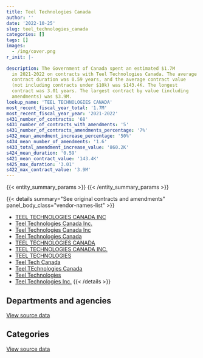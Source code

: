 ```yaml
---
title: Teel Technologies Canada
author: ''
date: '2022-10-25'
slug: teel_technologies_canada
categories: []
tags: []
images:
  - /img/cover.png
r_init: |-
  
description: The Government of Canada spent an estimated $1.7M
  in 2021-2022 on contracts with Teel Technologies Canada. The average
  contract duration was 0.59 years, and the average contract value
  (not including contracts under $10k) was $143.4K. The longest
  contract was 3.01 years. The largest contract by value (including
  amendments) was $3.9M.
lookup_name: 'TEEL TECHNOLOGIES CANADA'
most_recent_fiscal_year_total: '1.7M'
most_recent_fiscal_year_year: '2021-2022'
s431_number_of_contracts: '68'
s431_number_of_contracts_with_amendments: '5'
s431_number_of_contracts_amendments_percentage: '7%'
s432_mean_amendment_increase_percentage: '50%'
s434_mean_number_of_amendments: '1.6'
s433_total_amendment_increase_value: '860.2K'
s424_mean_duration: '0.59'
s421_mean_contract_value: '143.4K'
s425_max_duration: '3.01'
s422_max_contract_value: '3.9M'
---
```


<script src="/rmarkdown-libs/htmlwidgets/htmlwidgets.js"></script>
<link href="/rmarkdown-libs/datatables-css/datatables-crosstalk.css" rel="stylesheet" />
<script src="/rmarkdown-libs/datatables-binding/datatables.js"></script>
<script src="/rmarkdown-libs/jquery/jquery-3.6.0.min.js"></script>
<link href="/rmarkdown-libs/dt-core-bootstrap/css/dataTables.bootstrap.min.css" rel="stylesheet" />
<link href="/rmarkdown-libs/dt-core-bootstrap/css/dataTables.bootstrap.extra.css" rel="stylesheet" />
<script src="/rmarkdown-libs/dt-core-bootstrap/js/jquery.dataTables.min.js"></script>
<script src="/rmarkdown-libs/dt-core-bootstrap/js/dataTables.bootstrap.min.js"></script>
<link href="/rmarkdown-libs/crosstalk/css/crosstalk.min.css" rel="stylesheet" />
<script src="/rmarkdown-libs/crosstalk/js/crosstalk.min.js"></script>
<script src="/rmarkdown-libs/htmlwidgets/htmlwidgets.js"></script>
<link href="/rmarkdown-libs/datatables-css/datatables-crosstalk.css" rel="stylesheet" />
<script src="/rmarkdown-libs/datatables-binding/datatables.js"></script>
<script src="/rmarkdown-libs/jquery/jquery-3.6.0.min.js"></script>
<link href="/rmarkdown-libs/dt-core-bootstrap/css/dataTables.bootstrap.min.css" rel="stylesheet" />
<link href="/rmarkdown-libs/dt-core-bootstrap/css/dataTables.bootstrap.extra.css" rel="stylesheet" />
<script src="/rmarkdown-libs/dt-core-bootstrap/js/jquery.dataTables.min.js"></script>
<script src="/rmarkdown-libs/dt-core-bootstrap/js/dataTables.bootstrap.min.js"></script>
<link href="/rmarkdown-libs/crosstalk/css/crosstalk.min.css" rel="stylesheet" />
<script src="/rmarkdown-libs/crosstalk/js/crosstalk.min.js"></script>

{{< entity_summary_params >}}
{{< /entity_summary_params >}}

{{< details summary="See original contracts and amendments" panel_body_class="vendor-names-list" >}}
- [TEEL TECHNOLOGIES CANADA INC](https://search.open.canada.ca/en/ct/?sort=contract_value_f%20desc&page=1&search_text=%22TEEL%20TECHNOLOGIES%20CANADA%20INC%22)
- [Teel Technologies Canada Inc.](https://search.open.canada.ca/en/ct/?sort=contract_value_f%20desc&page=1&search_text=%22Teel%20Technologies%20Canada%20Inc.%22)
- [Teel Technologies Canada Inc](https://search.open.canada.ca/en/ct/?sort=contract_value_f%20desc&page=1&search_text=%22Teel%20Technologies%20Canada%20Inc%22)
- [Teel Technologies Canada](https://search.open.canada.ca/en/ct/?sort=contract_value_f%20desc&page=1&search_text=%22Teel%20Technologies%20Canada%22)
- [TEEL TECHNOLOGIES CANADA](https://search.open.canada.ca/en/ct/?sort=contract_value_f%20desc&page=1&search_text=%22TEEL%20TECHNOLOGIES%20CANADA%22)
- [TEEL TECHNOLOGIES CANADA INC.](https://search.open.canada.ca/en/ct/?sort=contract_value_f%20desc&page=1&search_text=%22TEEL%20TECHNOLOGIES%20CANADA%20INC.%22)
- [TEEL TECHNOLOGIES](https://search.open.canada.ca/en/ct/?sort=contract_value_f%20desc&page=1&search_text=%22TEEL%20TECHNOLOGIES%22)
- [Teel Tech Canada](https://search.open.canada.ca/en/ct/?sort=contract_value_f%20desc&page=1&search_text=%22Teel%20Tech%20Canada%22)
- [Teel TEchnologies Canada](https://search.open.canada.ca/en/ct/?sort=contract_value_f%20desc&page=1&search_text=%22Teel%20TEchnologies%20Canada%22)
- [Teel Technologies](https://search.open.canada.ca/en/ct/?sort=contract_value_f%20desc&page=1&search_text=%22Teel%20Technologies%22)
- [Teel Technologies Inc.](https://search.open.canada.ca/en/ct/?sort=contract_value_f%20desc&page=1&search_text=%22Teel%20Technologies%20Inc.%22)
{{< /details >}}

## Departments and agencies

<div id="htmlwidget-1" style="width:100%;height:auto;" class="datatables html-widget"></div>
<script type="application/json" data-for="htmlwidget-1">{"x":{"style":"bootstrap","filter":"none","vertical":false,"data":[["<a href=\"/departments/cbsa-asfc/\">Canada Border Services Agency<\/a>","<a href=\"/departments/cra-arc/\">Canada Revenue Agency<\/a>","<a href=\"/departments/dfo-mpo/\">Fisheries and Oceans Canada<\/a>","<a href=\"/departments/dnd-mdn/\">National Defence<\/a>","<a href=\"/departments/nrc-cnrc/\">National Research Council Canada<\/a>","<a href=\"/departments/nrcan-rncan/\">Natural Resources Canada<\/a>","<a href=\"/departments/pwgsc-tpsgc/\">Public Services and Procurement Canada<\/a>","<a href=\"/departments/rcmp-grc/\">Royal Canadian Mounted Police<\/a>","<a href=\"/departments/ssc-spc/\">Shared Services Canada<\/a>"],[14995.43,55110.85,18755.68,312169.76,null,20341.01,null,164986.05,6068.13],[32126.68,91886.73,4295.19,140430.52,null,null,24121.12,116991.42,24807.46],[null,164024.5,null,83810.9,null,null,null,116450.41,264390.87],[44835,254737.49,null,11061.01,12857.86,null,15490.9,42895.01,1338581.73]],"container":"<table class=\"table table-striped table-hover row-border order-column display\">\n  <thead>\n    <tr>\n      <th>Department<\/th>\n      <th>2018-2019<\/th>\n      <th>2019-2020<\/th>\n      <th>2020-2021<\/th>\n      <th>2021-2022<\/th>\n    <\/tr>\n  <\/thead>\n<\/table>","options":{"order":[[4,"desc"]],"pageLength":10,"autoWidth":true,"columnDefs":[{"targets":1,"render":"function(data, type, row, meta) {\n    return type !== 'display' ? data : DTWidget.formatCurrency(data, \"$\", 2, 3, \",\", \".\", true, null);\n  }"},{"targets":2,"render":"function(data, type, row, meta) {\n    return type !== 'display' ? data : DTWidget.formatCurrency(data, \"$\", 2, 3, \",\", \".\", true, null);\n  }"},{"targets":3,"render":"function(data, type, row, meta) {\n    return type !== 'display' ? data : DTWidget.formatCurrency(data, \"$\", 2, 3, \",\", \".\", true, null);\n  }"},{"targets":4,"render":"function(data, type, row, meta) {\n    return type !== 'display' ? data : DTWidget.formatCurrency(data, \"$\", 2, 3, \",\", \".\", true, null);\n  }"},{"width":"16%","targets":[1,2,3,4]},{"className":"dt-right","targets":[1,2,3,4]}],"orderClasses":false}},"evals":["options.columnDefs.0.render","options.columnDefs.1.render","options.columnDefs.2.render","options.columnDefs.3.render"],"jsHooks":[]}</script>
<p class="text-right">
<a href="https://github.com/GoC-Spending/contracts-data/tree/main/data/out/vendors/teel_technologies_canada/summary_by_fiscal_year_by_department.csv" class="source-data-link btn btn-link">View source data</a>
</p>

## Categories

<div id="htmlwidget-2" style="width:100%;height:auto;" class="datatables html-widget"></div>
<script type="application/json" data-for="htmlwidget-2">{"x":{"style":"bootstrap","filter":"none","vertical":false,"data":[["<a href=\"/categories/defence/\">Defence<\/a>","<a href=\"/categories/information_technology/\">Information technology<\/a>","<a href=\"/categories/industrial_products_and_services/\">Industrial products and services<\/a>","<a href=\"/categories/human_capital/\">Human capital<\/a>"],[6273.84,259257.15,305895.92,21000],[null,259937.09,158280.52,16441.5],[76013.14,488925.6,46660.44,17077.5],[11061.01,1640237.8,69160.2,null]],"container":"<table class=\"table table-striped table-hover row-border order-column display\">\n  <thead>\n    <tr>\n      <th>Category<\/th>\n      <th>2018-2019<\/th>\n      <th>2019-2020<\/th>\n      <th>2020-2021<\/th>\n      <th>2021-2022<\/th>\n    <\/tr>\n  <\/thead>\n<\/table>","options":{"order":[[4,"desc"]],"dom":"t","pageLength":30,"autoWidth":true,"columnDefs":[{"targets":1,"render":"function(data, type, row, meta) {\n    return type !== 'display' ? data : DTWidget.formatCurrency(data, \"$\", 2, 3, \",\", \".\", true, null);\n  }"},{"targets":2,"render":"function(data, type, row, meta) {\n    return type !== 'display' ? data : DTWidget.formatCurrency(data, \"$\", 2, 3, \",\", \".\", true, null);\n  }"},{"targets":3,"render":"function(data, type, row, meta) {\n    return type !== 'display' ? data : DTWidget.formatCurrency(data, \"$\", 2, 3, \",\", \".\", true, null);\n  }"},{"targets":4,"render":"function(data, type, row, meta) {\n    return type !== 'display' ? data : DTWidget.formatCurrency(data, \"$\", 2, 3, \",\", \".\", true, null);\n  }"},{"width":"16%","targets":[1,2,3,4]},{"className":"dt-right","targets":[1,2,3,4]}],"orderClasses":false,"lengthMenu":[10,25,30,50,100]}},"evals":["options.columnDefs.0.render","options.columnDefs.1.render","options.columnDefs.2.render","options.columnDefs.3.render"],"jsHooks":[]}</script>
<p class="text-right">
<a href="https://github.com/GoC-Spending/contracts-data/tree/main/data/out/vendors/teel_technologies_canada/summary_by_fiscal_year_by_category.csv" class="source-data-link btn btn-link">View source data</a>
</p>
